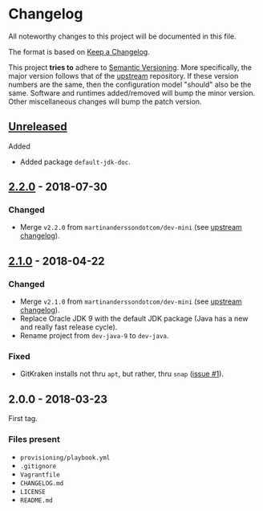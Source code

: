 # Changelog

All noteworthy changes to this project will be documented in this file.

The format is based on [Keep a Changelog][1].

This project **tries to** adhere to [Semantic Versioning][2]. More specifically,
the major version follows that of the [upstream][3] repository. If these version
numbers are the same, then the configuration model "should" also be the same.
Software and runtimes added/removed will bump the minor version. Other
miscellaneous changes will bump the patch version.

[1]: http://keepachangelog.com/en/1.0.0/
[2]: http://semver.org/spec/v2.0.0.html
[3]: https://github.com/martinanderssondotcom/dev-mini

## [Unreleased]

Added

- Added package `default-jdk-doc`.

## [2.2.0] - 2018-07-30

### Changed

- Merge `v2.2.0` from `martinanderssondotcom/dev-mini` (see [upstream changelog][2.2.0-1]).

[2.2.0-1]: https://github.com/martinanderssondotcom/dev-mini/blob/master/CHANGELOG.md#220---2018-07-30

## [2.1.0] - 2018-04-22

### Changed

- Merge `v2.1.0` from `martinanderssondotcom/dev-mini` (see [upstream changelog][2.1.0-1]).
- Replace Oracle JDK 9 with the default JDK package (Java has a new and really
  fast release cycle).
- Rename project from `dev-java-9` to `dev-java`.

[2.1.0-1]: https://github.com/martinanderssondotcom/dev-mini/blob/master/CHANGELOG.md#210---2018-04-22

### Fixed

- GitKraken installs not thru `apt`, but rather, thru `snap`
  ([issue #1][unreleased-1]).

[unreleased-1]: https://github.com/martinanderssondotcom/dev-java/issues/1

## 2.0.0 - 2018-03-23

First tag.

### Files present

- `provisioning/playbook.yml`
- `.gitignore`
- `Vagrantfile`
- `CHANGELOG.md`
- `LICENSE`
- `README.md`

[Unreleased]: https://github.com/martinanderssondotcom/dev-java/compare/v2.2.0...HEAD
[2.2.0]: https://github.com/martinanderssondotcom/dev-java/compare/v2.1.0...v2.2.0
[2.1.0]: https://github.com/martinanderssondotcom/dev-java/compare/v2.0.0...v2.1.0